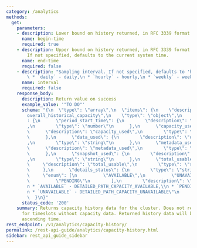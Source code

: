 ```yaml
---
category: /analytics
methods:
  get:
    parameters:
    - description: Lower bound on history returned, in RFC 3339 format or epoch seconds.
      name: begin-time
      required: true
    - description: Upper bound on history returned, in RFC 3339 format or epoch seconds.
        If not specified, defaults to the current system time.
      name: end-time
      required: false
    - description: "Sampling interval. If not specified, defaults to 'hourly'.:\n\
        \ * `daily` - daily,\n * `hourly` - hourly,\n * `weekly` - weekly"
      name: interval
      required: false
    response_body:
      description: Return value on success
      example_value: '"TO DO"'
      schema: "{\n  \"type\": \"array\",\n  \"items\": {\n    \"description\": \"\
        overall_historical_capacity\",\n    \"type\": \"object\",\n    \"properties\"\
        : {\n      \"period_start_time\": {\n        \"description\": \"period_start_time\"\
        ,\n        \"type\": \"number\"\n      },\n      \"capacity_used\": {\n  \
        \      \"description\": \"capacity_used\",\n        \"type\": \"string\"\n\
        \      },\n      \"data_used\": {\n        \"description\": \"data_used\"\
        ,\n        \"type\": \"string\"\n      },\n      \"metadata_used\": {\n  \
        \      \"description\": \"metadata_used\",\n        \"type\": \"string\"\n\
        \      },\n      \"snapshot_used\": {\n        \"description\": \"snapshot_used\"\
        ,\n        \"type\": \"string\"\n      },\n      \"total_usable\": {\n   \
        \     \"description\": \"total_usable\",\n        \"type\": \"string\"\n \
        \     },\n      \"details_status\": {\n        \"type\": \"string\",\n   \
        \     \"enum\": [\n          \"AVAILABLE\",\n          \"UNAVAILABLE\",\n\
        \          \"PENDING\"\n        ],\n        \"description\": \"details_status:\\\
        n * `AVAILABLE` - DETAILED_PATH_CAPACITY_AVAILABLE,\\n * `PENDING` - DETAILED_PATH_CAPACITY_PENDING,\\\
        n * `UNAVAILABLE` - DETAILED_PATH_CAPACITY_UNAVAILABLE\"\n      }\n    }\n\
        \  }\n}"
      status_code: '200'
    summary: Returns capacity history data for the cluster. Does not return entries
      for timeslots without capacity data. Returned history data will be sorted by
      ascending time.
rest_endpoint: /v1/analytics/capacity-history/
permalink: /rest-api-guide/analytics/capacity-history.html
sidebar: rest_api_guide_sidebar
---
```

